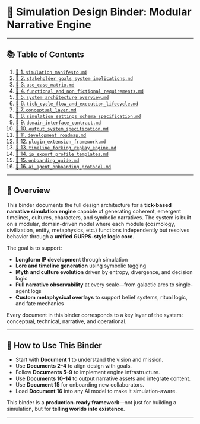 # 📘 Simulation Design Binder: Modular Narrative Engine

---

## 📚 Table of Contents

1. [📜 1. `simulation_manifesto.md`](#1-simulation-manifesto)
2. [📄 2. `stakeholder_goals_system_implications.md`](#2-stakeholder-goals--system-implications)
3. [📄 3. `use_case_matrix.md`](#3-use-case-matrix)
4. [📄 4. `functional_and_non_fictional_requirements.md`](#4-functional--non-functional-requirements)
5. [📄 5. `system_architecture_overview.md`](#5-system-architecture-overview)
6. [📄 6. `tick_cycle_flow_and_execution_lifecycle.md`](#6-tick-cycle-flow--execution-lifecycle)
7. [📄 7. `conceptual_layer.md`](#7-conceptual-layer--symbolic-framework)
8. [📄 8. `simulation_settings_schema_specification.md`](#8-simulation-settings-schema-specification)
9. [📄 9. `domain_interface_contract.md`](#9-domain-interface-contract)
10. [📄 10. `output_system_specification.md`](#10-output-system-specification)
11. [📄 11. `development_roadmap.md`](#11-development-roadmap)
12. [📄 12. `plugin_extension_framework.md`](#12-plugin--extension-framework)
13. [📄 13. `timeline_forking_replay_engine.md`](#13-timeline-forking--replay-engine)
14. [📄 14. `ip_export_profile_templates.md`](#14-ip-export-profile-templates)
15. [📄 15. `onboarding_guide.md`](#15-onboarding-guide-for-developers--narrative-designers)
16. [📄 16. `ai_agent_onboarding_protocol.md`](#16-ai-agent-onboarding-protocol)

---

## 🧭 Overview

This binder documents the full design architecture for a **tick-based narrative simulation engine** capable of generating coherent, emergent timelines, cultures, characters, and symbolic narratives. The system is built on a modular, domain-driven model where each module (cosmology, civilization, entity, metaphysics, etc.) functions independently but resolves behavior through a **unified GURPS-style logic core**.

The goal is to support:

- **Longform IP development** through simulation
- **Lore and timeline generation** using symbolic tagging
- **Myth and culture evolution** driven by entropy, divergence, and decision logic
- **Full narrative observability** at every scale—from galactic arcs to single-agent logs
- **Custom metaphysical overlays** to support belief systems, ritual logic, and fate mechanics

Every document in this binder corresponds to a key layer of the system: conceptual, technical, narrative, and operational.

---

## 🧠 How to Use This Binder

- Start with **Document 1** to understand the vision and mission.
- Use **Documents 2–4** to align design with goals.
- Follow **Documents 5–9** to implement engine infrastructure.
- Use **Documents 10–14** to output narrative assets and integrate content.
- Use **Document 15** for onboarding new collaborators.
- Load **Document 16** into any AI model to make it simulation-aware.

This binder is a **production-ready framework**—not just for building a simulation, but for **telling worlds into existence**.

---
